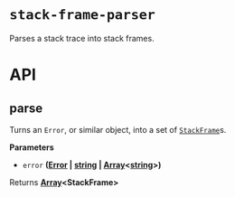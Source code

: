 # `stack-frame-parser`

Parses a stack trace into stack frames.

# API

<!-- Generated by documentation.js. Update this documentation by updating the source code. -->

## parse

Turns an <code>Error</code>, or similar object, into a set of <code>[StackFrame](https://github.com/Timer/stack-frame/tree/master/packages/stack-frame#stackframe)</code>s.

**Parameters**

-   `error` **([Error](https://developer.mozilla.org/en-US/docs/Web/JavaScript/Reference/Global_Objects/Error) \| [string](https://developer.mozilla.org/en-US/docs/Web/JavaScript/Reference/Global_Objects/String) \| [Array](https://developer.mozilla.org/en-US/docs/Web/JavaScript/Reference/Global_Objects/Array)&lt;[string](https://developer.mozilla.org/en-US/docs/Web/JavaScript/Reference/Global_Objects/String)>)** 

Returns **[Array](https://developer.mozilla.org/en-US/docs/Web/JavaScript/Reference/Global_Objects/Array)&lt;StackFrame>** 
